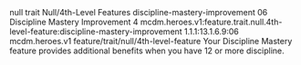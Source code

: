 <ability>
  <metadata>
    <class>null</class>
    <feature_type>trait</feature_type>
    <file_dpath>Null/4th-Level Features</file_dpath>
    <item_id>discipline-mastery-improvement</item_id>
    <item_index>06</item_index>
    <item_name>Discipline Mastery Improvement</item_name>
    <level>4</level>
    <scc>mcdm.heroes.v1:feature.trait.null.4th-level-feature:discipline-mastery-improvement</scc>
    <scdc>1.1.1:13.1.6.9:06</scdc>
    <source>mcdm.heroes.v1</source>
    <type>feature/trait/null/4th-level-feature</type>
  </metadata>
  <effects>
    <effect type="mundane">Your Discipline Mastery feature provides additional benefits when you have 12 or more discipline.</effect>
  </effects>
</ability>
